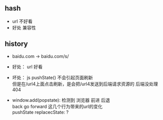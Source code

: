 ## hash
* url 不好看  
* 好处 兼容性

## history
* baidu.com -> baidu.com/s/
* 好处： url 好看  
* 坏处： 
  js pushState() 不会引起页面刷新  
  但是在/url4上面点击刷新，是会把/url4发送到后端请求资源的 后端没处理 404

* window.add(popstate): 检测到 浏览器 前进 后退  
  back go forward 这几个行为带来的url的变化  
  pushState
  replacecState: ?